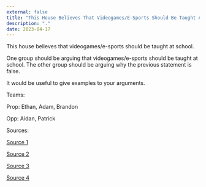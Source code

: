 ```yaml
---
external: false
title: "This House Believes That Videogames/E-Sports Should Be Taught At School"
description: "."
date: 2023-04-17
---
```


This house believes that videogames/e-sports should be taught at school.

One group should be arguing that videogames/e-sports should be taught at school.
The other group should be arguing why the previous statement is false.

It would be useful to give examples to your arguments.

Teams:

Prop: Ethan, Adam, Brandon

Opp: Aidan, Patrick


Sources:

[Source 1](https://royalbaloo.com/video-games-educational/#:~:text=Educational%20video%20games%20are%20important,Develops%20hand%2Feye%20coordination.&text=Children%20can%20learn%20programming%2C%20coding,home%2C%20and%20many%20other%20skills.)

[Source 2](https://educationaladvancement.org/blog-the-good-and-the-bad-effects-of-video-games-on-children/#:~:text=Discourage%20children%20to%20do%20well,fighting%20with%20parents%20and%20teachers.)

[Source 3](https://www.invenglobal.com/articles/13394/why-video-games-should-not-be-used-in-education)

[Source 4](https://www.thexboxhub.com/video-games-and-education-pros-cons-and-statistics/)